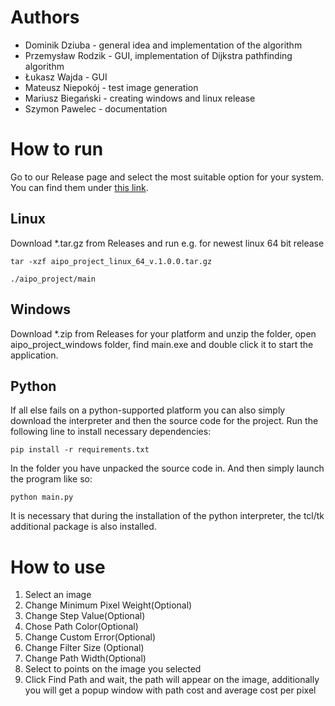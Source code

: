 # Authors
- Dominik Dziuba - general idea and implementation of the algorithm
- Przemysław Rodzik - GUI, implementation of Dijkstra pathfinding algorithm
- Łukasz Wajda - GUI
- Mateusz Niepokój - test image generation
- Mariusz Biegański - creating windows and linux release
- Szymon Pawelec - documentation

# How to run
Go to our Release page and select the most suitable option for your system. You can find them under [this link](https://github.com/Dodzik/AiPO_project/releases/latest).
## Linux
Download *.tar.gz from Releases and run e.g. for newest linux 64 bit release
```
tar -xzf aipo_project_linux_64_v.1.0.0.tar.gz 
```
```
./aipo_project/main
```
## Windows
Download *.zip from Releases for your platform and unzip the folder, open aipo_project_windows folder, find main.exe and double click it to start the application.

## Python
If all else fails on a python-supported platform you can also simply download the interpreter and then the source code for the project. Run the following line to install necessary dependencies:
```
pip install -r requirements.txt
```
In the folder you have unpacked the source code in. And then simply launch the program like so:
```
python main.py
```
It is necessary that during the installation of the python interpreter, the tcl/tk additional package is also installed.

# How to use
1. Select an image
2. Change Minimum Pixel Weight(Optional)
3. Change Step Value(Optional)
4. Chose Path Color(Optional)
5. Change Custom Error(Optional)
6. Change Filter Size (Optional)
7. Change Path Width(Optional)
8. Select to points on the image you selected
9. Click Find Path and wait, the path will appear on the image, additionally you will get a popup window with path cost and average cost per pixel
